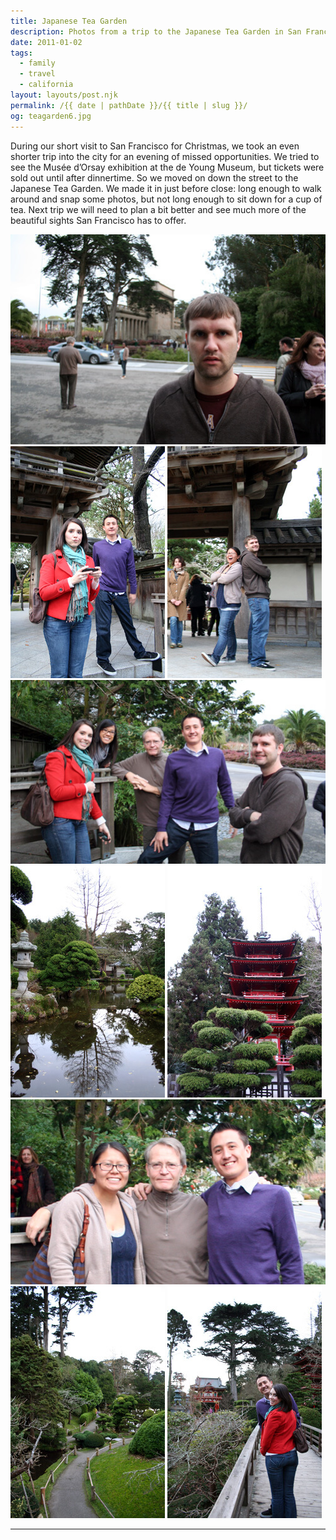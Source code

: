 ```yaml
---
title: Japanese Tea Garden
description: Photos from a trip to the Japanese Tea Garden in San Francisco.
date: 2011-01-02
tags: 
  - family
  - travel
  - california
layout: layouts/post.njk
permalink: /{{ date | pathDate }}/{{ title | slug }}/
og: teagarden6.jpg
---
```


During our short visit to San Francisco for Christmas, we took an even shorter trip into the city for an evening of missed opportunities. We tried to see the Musée d’Orsay exhibition at the de Young Museum, but tickets were sold out until after dinnertime. So we moved on down the street to the Japanese Tea Garden. We made it in just before close: long enough to walk around and snap some photos, but not long enough to sit down for a cup of tea. Next trip we will need to plan a bit better and see much more of the beautiful sights San Francisco has to offer.

<p>
  <img src="/img/teagarden1.jpg" alt="" width="505" />
  <img src="/img/teagarden2.jpg" alt="" width="247" class="img-left" />
  <img src="/img/teagarden3.jpg" alt="" width="247" />
  <img src="/img/teagarden4.jpg" alt="" width="505" />
  <img src="/img/teagarden5.jpg" alt="" width="247" class="img-left" />
  <img src="/img/teagarden6.jpg" alt="" width="247" />
  <img src="/img/teagarden9.jpg" alt="" width="505" />
  <img src="/img/teagarden7.jpg" alt="" width="247" class="img-left" />
  <img src="/img/teagarden8.jpg" alt="" width="247" />
</p>

---
